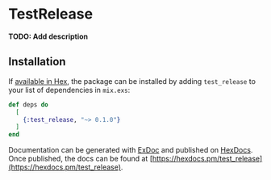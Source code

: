 # TestRelease

**TODO: Add description**

## Installation

If [available in Hex](https://hex.pm/docs/publish), the package can be installed
by adding `test_release` to your list of dependencies in `mix.exs`:

```elixir
def deps do
  [
    {:test_release, "~> 0.1.0"}
  ]
end
```

Documentation can be generated with [ExDoc](https://github.com/elixir-lang/ex_doc)
and published on [HexDocs](https://hexdocs.pm). Once published, the docs can
be found at [https://hexdocs.pm/test_release](https://hexdocs.pm/test_release).

